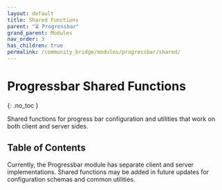 ```yaml
---
layout: default
title: Shared Functions
parent: "⏳ Progressbar"
grand_parent: Modules
nav_order: 3
has_children: true
permalink: /community_bridge/modules/progressbar/shared/
---
```


# Progressbar Shared Functions
{: .no_toc }

Shared functions for progress bar configuration and utilities that work on both client and server sides.

## Table of Contents

Currently, the Progressbar module has separate client and server implementations. Shared functions may be added in future updates for configuration schemas and common utilities.